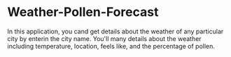 # Weather-Pollen-Forecast
In this application, you cand get details about the weather of any particular  city by enterin the city name. You'll many details about the weather including temperature, location, feels like, and the percentage of pollen.
